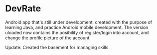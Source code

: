 # DevRate
Android app that's still under development, created with the purpose of learning Java, and practice Android mobile development.
The version uloaded now contains the posibility of register/login into account, and change the profile picture of the account.

Update: Created the basement for managing skills
